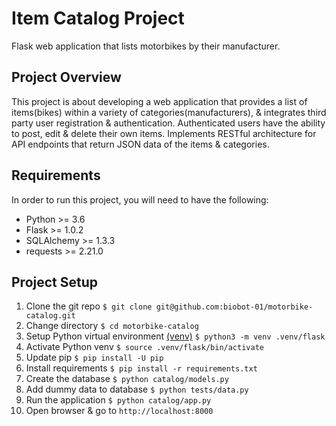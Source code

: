 # Item Catalog Project
Flask web application that lists motorbikes by their manufacturer.
## Project Overview
This project is about developing a web application that provides a list of items(bikes) within a variety of categories(manufacturers), & integrates third party user registration & authentication.
Authenticated users have the ability to post, edit & delete their own items.
Implements RESTful architecture for API endpoints that return JSON data of the items & categories.
## Requirements
In order to run this project, you will need to have the following:
* Python >= 3.6
* Flask >= 1.0.2
* SQLAlchemy >= 1.3.3
* requests >= 2.21.0
## Project Setup
1. Clone the git repo `$ git clone git@github.com:biobot-01/motorbike-catalog.git`
1. Change directory `$ cd motorbike-catalog`
1. Setup Python virtual environment [(venv)](https://docs.python.org/3.6/library/venv.html) `$ python3 -m venv .venv/flask`
1. Activate Python venv `$ source .venv/flask/bin/activate`
1. Update pip `$ pip install -U pip`
1. Install requirements `$ pip install -r requirements.txt`
1. Create the database `$ python catalog/models.py`
1. Add dummy data to database `$ python tests/data.py`
1. Run the application `$ python catalog/app.py`
1. Open browser & go to `http://localhost:8000`
